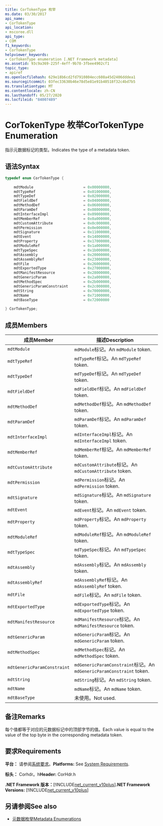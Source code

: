 ```yaml
---
title: CorTokenType 枚举
ms.date: 03/30/2017
api_name:
- CorTokenType
api_location:
- mscoree.dll
api_type:
- COM
f1_keywords:
- CorTokenType
helpviewer_keywords:
- CorTokenType enumeration [.NET Framework metadata]
ms.assetid: 93c9a369-225f-4eff-9b78-3fbee4902cf1
topic_type:
- apiref
ms.openlocfilehash: 629e18b6cd2fd7910804ecc608a45d2406dddea1
ms.sourcegitcommit: 03fec33630b46e78d5e81e91b40518f32c4bd7b5
ms.translationtype: MT
ms.contentlocale: zh-CN
ms.lasthandoff: 05/27/2020
ms.locfileid: "84007489"
---
```

# <a name="cortokentype-enumeration"></a><span data-ttu-id="c7f91-102">CorTokenType 枚举</span><span class="sxs-lookup"><span data-stu-id="c7f91-102">CorTokenType Enumeration</span></span>
<span data-ttu-id="c7f91-103">指示元数据标记的类型。</span><span class="sxs-lookup"><span data-stu-id="c7f91-103">Indicates the type of a metadata token.</span></span>  
  
## <a name="syntax"></a><span data-ttu-id="c7f91-104">语法</span><span class="sxs-lookup"><span data-stu-id="c7f91-104">Syntax</span></span>  
  
```cpp  
typedef enum CorTokenType {  
  
    mdtModule                       = 0x00000000,  
    mdtTypeRef                      = 0x01000000,  
    mdtTypeDef                      = 0x02000000,  
    mdtFieldDef                     = 0x04000000,  
    mdtMethodDef                    = 0x06000000,  
    mdtParamDef                     = 0x08000000,  
    mdtInterfaceImpl                = 0x09000000,  
    mdtMemberRef                    = 0x0a000000,  
    mdtCustomAttribute              = 0x0c000000,  
    mdtPermission                   = 0x0e000000,  
    mdtSignature                    = 0x11000000,  
    mdtEvent                        = 0x14000000,  
    mdtProperty                     = 0x17000000,  
    mdtModuleRef                    = 0x1a000000,  
    mdtTypeSpec                     = 0x1b000000,  
    mdtAssembly                     = 0x20000000,  
    mdtAssemblyRef                  = 0x23000000,  
    mdtFile                         = 0x26000000,  
    mdtExportedType                 = 0x27000000,  
    mdtManifestResource             = 0x28000000,  
    mdtGenericParam                 = 0x2a000000,  
    mdtMethodSpec                   = 0x2b000000,  
    mdtGenericParamConstraint       = 0x2c000000,  
    mdtString                       = 0x70000000,  
    mdtName                         = 0x71000000,  
    mdtBaseType                     = 0x72000000  
  
} CorTokenType;  
```  
  
## <a name="members"></a><span data-ttu-id="c7f91-105">成员</span><span class="sxs-lookup"><span data-stu-id="c7f91-105">Members</span></span>  
  
|<span data-ttu-id="c7f91-106">成员</span><span class="sxs-lookup"><span data-stu-id="c7f91-106">Member</span></span>|<span data-ttu-id="c7f91-107">描述</span><span class="sxs-lookup"><span data-stu-id="c7f91-107">Description</span></span>|  
|------------|-----------------|  
|`mdtModule`|<span data-ttu-id="c7f91-108">`mdModule`标记。</span><span class="sxs-lookup"><span data-stu-id="c7f91-108">An `mdModule` token.</span></span>|  
|`mdtTypeRef`|<span data-ttu-id="c7f91-109">`mdTypeRef`标记。</span><span class="sxs-lookup"><span data-stu-id="c7f91-109">An `mdTypeRef` token.</span></span>|  
|`mdtTypeDef`|<span data-ttu-id="c7f91-110">`mdTypeDef`标记。</span><span class="sxs-lookup"><span data-stu-id="c7f91-110">An `mdTypeDef` token.</span></span>|  
|`mdtFieldDef`|<span data-ttu-id="c7f91-111">`mdFieldDef`标记。</span><span class="sxs-lookup"><span data-stu-id="c7f91-111">An `mdFieldDef` token.</span></span>|  
|`mdtMethodDef`|<span data-ttu-id="c7f91-112">`mdMethodDef`标记。</span><span class="sxs-lookup"><span data-stu-id="c7f91-112">An `mdMethodDef` token.</span></span>|  
|`mdtParamDef`|<span data-ttu-id="c7f91-113">`mdParamDef`标记。</span><span class="sxs-lookup"><span data-stu-id="c7f91-113">An `mdParamDef` token.</span></span>|  
|`mdtInterfaceImpl`|<span data-ttu-id="c7f91-114">`mdInterfaceImpl`标记。</span><span class="sxs-lookup"><span data-stu-id="c7f91-114">An `mdInterfaceImpl` token.</span></span>|  
|`mdtMemberRef`|<span data-ttu-id="c7f91-115">`mdMemberRef`标记。</span><span class="sxs-lookup"><span data-stu-id="c7f91-115">An `mdMemberRef` token.</span></span>|  
|`mdtCustomAttribute`|<span data-ttu-id="c7f91-116">`mdCustomAttribute`标记。</span><span class="sxs-lookup"><span data-stu-id="c7f91-116">An `mdCustomAttribute` token.</span></span>|  
|`mdtPermission`|<span data-ttu-id="c7f91-117">`mdPermission`标记。</span><span class="sxs-lookup"><span data-stu-id="c7f91-117">An `mdPermission` token.</span></span>|  
|`mdtSignature`|<span data-ttu-id="c7f91-118">`mdSignature`标记。</span><span class="sxs-lookup"><span data-stu-id="c7f91-118">An `mdSignature` token.</span></span>|  
|`mdtEvent`|<span data-ttu-id="c7f91-119">`mdEvent`标记。</span><span class="sxs-lookup"><span data-stu-id="c7f91-119">An `mdEvent` token.</span></span>|  
|`mdtProperty`|<span data-ttu-id="c7f91-120">`mdProperty`标记。</span><span class="sxs-lookup"><span data-stu-id="c7f91-120">An `mdProperty` token.</span></span>|  
|`mdtModuleRef`|<span data-ttu-id="c7f91-121">`mdModuleRef`标记。</span><span class="sxs-lookup"><span data-stu-id="c7f91-121">An `mdModuleRef` token.</span></span>|  
|`mdtTypeSpec`|<span data-ttu-id="c7f91-122">`mdTypeSpec`标记。</span><span class="sxs-lookup"><span data-stu-id="c7f91-122">An `mdTypeSpec` token.</span></span>|  
|`mdtAssembly`|<span data-ttu-id="c7f91-123">`mdAssembly`标记。</span><span class="sxs-lookup"><span data-stu-id="c7f91-123">An `mdAssembly` token.</span></span>|  
|`mdtAssemblyRef`|<span data-ttu-id="c7f91-124">`mdAssemblyRef`标记。</span><span class="sxs-lookup"><span data-stu-id="c7f91-124">An `mdAssemblyRef` token.</span></span>|  
|`mdtFile`|<span data-ttu-id="c7f91-125">`mdFile`标记。</span><span class="sxs-lookup"><span data-stu-id="c7f91-125">An `mdFile` token.</span></span>|  
|`mdtExportedType`|<span data-ttu-id="c7f91-126">`mdExportedType`标记。</span><span class="sxs-lookup"><span data-stu-id="c7f91-126">An `mdExportedType` token.</span></span>|  
|`mdtManifestResource`|<span data-ttu-id="c7f91-127">`mdManifestResource`标记。</span><span class="sxs-lookup"><span data-stu-id="c7f91-127">An `mdManifestResource` token.</span></span>|  
|`mdtGenericParam`|<span data-ttu-id="c7f91-128">`mdGenericParam`标记。</span><span class="sxs-lookup"><span data-stu-id="c7f91-128">An `mdGenericParam` token.</span></span>|  
|`mdtMethodSpec`|<span data-ttu-id="c7f91-129">`mdMethodSpec`标记。</span><span class="sxs-lookup"><span data-stu-id="c7f91-129">An `mdMethodSpec` token.</span></span>|  
|`mdtGenericParamConstraint`|<span data-ttu-id="c7f91-130">`mdGenericParamConstraint`标记。</span><span class="sxs-lookup"><span data-stu-id="c7f91-130">An `mdGenericParamConstraint` token.</span></span>|  
|`mdtString`|<span data-ttu-id="c7f91-131">`mdString`标记。</span><span class="sxs-lookup"><span data-stu-id="c7f91-131">An `mdString` token.</span></span>|  
|`mdtName`|<span data-ttu-id="c7f91-132">`mdName`标记。</span><span class="sxs-lookup"><span data-stu-id="c7f91-132">An `mdName` token.</span></span>|  
|`mdtBaseType`|<span data-ttu-id="c7f91-133">未使用。</span><span class="sxs-lookup"><span data-stu-id="c7f91-133">Not used.</span></span>|  
  
## <a name="remarks"></a><span data-ttu-id="c7f91-134">备注</span><span class="sxs-lookup"><span data-stu-id="c7f91-134">Remarks</span></span>  
 <span data-ttu-id="c7f91-135">每个值都等于对应的元数据标记中的顶部字节的值。</span><span class="sxs-lookup"><span data-stu-id="c7f91-135">Each value is equal to the value of the top byte in the corresponding metadata token.</span></span>  
  
## <a name="requirements"></a><span data-ttu-id="c7f91-136">要求</span><span class="sxs-lookup"><span data-stu-id="c7f91-136">Requirements</span></span>  
 <span data-ttu-id="c7f91-137">**平台：** 请参阅[系统要求](../../get-started/system-requirements.md)。</span><span class="sxs-lookup"><span data-stu-id="c7f91-137">**Platforms:** See [System Requirements](../../get-started/system-requirements.md).</span></span>  
  
 <span data-ttu-id="c7f91-138">**标头：** Corhdr。h</span><span class="sxs-lookup"><span data-stu-id="c7f91-138">**Header:** CorHdr.h</span></span>  
  
 <span data-ttu-id="c7f91-139">**.NET Framework 版本：**[!INCLUDE[net_current_v10plus](../../../../includes/net-current-v10plus-md.md)]</span><span class="sxs-lookup"><span data-stu-id="c7f91-139">**.NET Framework Versions:** [!INCLUDE[net_current_v10plus](../../../../includes/net-current-v10plus-md.md)]</span></span>  
  
## <a name="see-also"></a><span data-ttu-id="c7f91-140">另请参阅</span><span class="sxs-lookup"><span data-stu-id="c7f91-140">See also</span></span>

- [<span data-ttu-id="c7f91-141">元数据枚举</span><span class="sxs-lookup"><span data-stu-id="c7f91-141">Metadata Enumerations</span></span>](metadata-enumerations.md)
